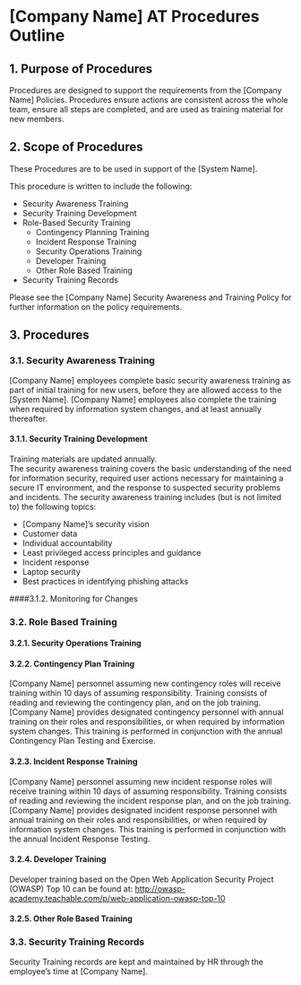 # [Company Name] AT Procedures Outline
## 1.	Purpose of Procedures
Procedures are designed to support the requirements from the [Company Name] Policies.  Procedures ensure actions are consistent across the whole team, ensure all steps are completed, and are used as training material for new members.

## 2.	Scope of Procedures
These Procedures are to be used in support of the [System Name].

This procedure is written to include the following:
* Security Awareness Training
* Security Training Development
* Role-Based Security Training
  * Contingency Planning Training
  * Incident Response Training
  * Security Operations Training
  * Developer Training
  * Other Role Based Training
* Security Training Records

Please see the [Company Name] Security Awareness and Training Policy for further information on the policy requirements.
## 3. Procedures
### 3.1. Security Awareness Training
[Company Name] employees complete basic security awareness training as part of initial training for new users, before they are allowed access to the [System Name].  [Company Name] employees also complete the training when required by information system changes, and at least annually thereafter.

#### 3.1.1.	Security Training Development
Training materials are updated annually.  
The security awareness training covers the basic understanding of the need for information security, required user actions necessary for maintaining a secure IT environment, and the response to suspected security problems and incidents. The security awareness training includes (but is not limited to) the following topics:
* [Company Name]’s security vision
* Customer data
* Individual accountability
* Least privileged access principles and guidance
* Incident response
* Laptop security
* Best practices in identifying phishing attacks

####3.1.2.	Monitoring for Changes

### 3.2.	Role Based Training

#### 3.2.1.	Security Operations Training

#### 3.2.2.	Contingency Plan Training
[Company Name] personnel assuming new contingency roles will receive training within 10 days of assuming responsibility.
Training consists of reading and reviewing the contingency plan, and on the job training.
[Company Name] provides designated contingency personnel with annual training on their roles and responsibilities, or when required by information system changes.  This training is performed in conjunction with the annual Contingency Plan Testing and Exercise.

#### 3.2.3.	Incident Response Training
[Company Name] personnel assuming new incident response roles will receive training within 10 days of assuming responsibility.
Training consists of reading and reviewing the incident response plan, and on the job training.
[Company Name] provides designated incident response personnel with annual training on their roles and responsibilities, or when required by information system changes.  This training is performed in conjunction with the annual Incident Response Testing.

#### 3.2.4.	Developer Training
Developer training based on the Open Web Application Security Project (OWASP) Top 10 can be found at: http://owasp-academy.teachable.com/p/web-application-owasp-top-10

#### 3.2.5.	Other Role Based Training

### 3.3.	Security Training Records
Security Training records are kept and maintained by HR through the employee’s time at [Company Name].
